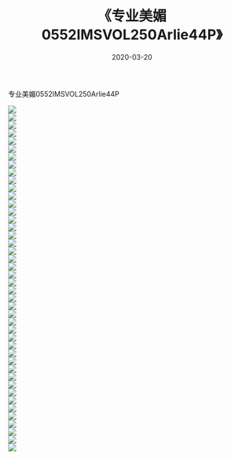 ﻿---
layout: post
title:  《专业美媚0552IMSVOL250Arlie44P》
date:   2020-03-20
img: http://pic.660000.xyz/1:/性感/2020/专业美媚0552IMSVOL250Arlie44P/000.jpg
categories: [美女, 清纯, 唯美]
---

专业美媚0552IMSVOL250Arlie44P

  ![](http://pic.660000.xyz/1:/性感/2020/专业美媚0552IMSVOL250Arlie44P/001.jpg) <br> ![](http://pic.660000.xyz/1:/性感/2020/专业美媚0552IMSVOL250Arlie44P/002.jpg) <br> ![](http://pic.660000.xyz/1:/性感/2020/专业美媚0552IMSVOL250Arlie44P/003.jpg) <br> ![](http://pic.660000.xyz/1:/性感/2020/专业美媚0552IMSVOL250Arlie44P/004.jpg) <br> ![](http://pic.660000.xyz/1:/性感/2020/专业美媚0552IMSVOL250Arlie44P/005.jpg) <br> ![](http://pic.660000.xyz/1:/性感/2020/专业美媚0552IMSVOL250Arlie44P/006.jpg) <br> ![](http://pic.660000.xyz/1:/性感/2020/专业美媚0552IMSVOL250Arlie44P/007.jpg) <br> ![](http://pic.660000.xyz/1:/性感/2020/专业美媚0552IMSVOL250Arlie44P/008.jpg) <br> ![](http://pic.660000.xyz/1:/性感/2020/专业美媚0552IMSVOL250Arlie44P/009.jpg) <br> ![](http://pic.660000.xyz/1:/性感/2020/专业美媚0552IMSVOL250Arlie44P/010.jpg) <br> ![](http://pic.660000.xyz/1:/性感/2020/专业美媚0552IMSVOL250Arlie44P/011.jpg) <br> ![](http://pic.660000.xyz/1:/性感/2020/专业美媚0552IMSVOL250Arlie44P/012.jpg) <br> ![](http://pic.660000.xyz/1:/性感/2020/专业美媚0552IMSVOL250Arlie44P/013.jpg) <br> ![](http://pic.660000.xyz/1:/性感/2020/专业美媚0552IMSVOL250Arlie44P/014.jpg) <br> ![](http://pic.660000.xyz/1:/性感/2020/专业美媚0552IMSVOL250Arlie44P/015.jpg) <br> ![](http://pic.660000.xyz/1:/性感/2020/专业美媚0552IMSVOL250Arlie44P/016.jpg) <br> ![](http://pic.660000.xyz/1:/性感/2020/专业美媚0552IMSVOL250Arlie44P/017.jpg) <br> ![](http://pic.660000.xyz/1:/性感/2020/专业美媚0552IMSVOL250Arlie44P/018.jpg) <br> ![](http://pic.660000.xyz/1:/性感/2020/专业美媚0552IMSVOL250Arlie44P/019.jpg) <br> ![](http://pic.660000.xyz/1:/性感/2020/专业美媚0552IMSVOL250Arlie44P/020.jpg) <br> ![](http://pic.660000.xyz/1:/性感/2020/专业美媚0552IMSVOL250Arlie44P/021.jpg) <br> ![](http://pic.660000.xyz/1:/性感/2020/专业美媚0552IMSVOL250Arlie44P/022.jpg) <br> ![](http://pic.660000.xyz/1:/性感/2020/专业美媚0552IMSVOL250Arlie44P/023.jpg) <br> ![](http://pic.660000.xyz/1:/性感/2020/专业美媚0552IMSVOL250Arlie44P/024.jpg) <br> ![](http://pic.660000.xyz/1:/性感/2020/专业美媚0552IMSVOL250Arlie44P/025.jpg) <br> ![](http://pic.660000.xyz/1:/性感/2020/专业美媚0552IMSVOL250Arlie44P/026.jpg) <br> ![](http://pic.660000.xyz/1:/性感/2020/专业美媚0552IMSVOL250Arlie44P/027.jpg) <br> ![](http://pic.660000.xyz/1:/性感/2020/专业美媚0552IMSVOL250Arlie44P/028.jpg) <br> ![](http://pic.660000.xyz/1:/性感/2020/专业美媚0552IMSVOL250Arlie44P/029.jpg) <br> ![](http://pic.660000.xyz/1:/性感/2020/专业美媚0552IMSVOL250Arlie44P/030.jpg) <br> ![](http://pic.660000.xyz/1:/性感/2020/专业美媚0552IMSVOL250Arlie44P/031.jpg) <br> ![](http://pic.660000.xyz/1:/性感/2020/专业美媚0552IMSVOL250Arlie44P/032.jpg) <br> ![](http://pic.660000.xyz/1:/性感/2020/专业美媚0552IMSVOL250Arlie44P/033.jpg) <br> ![](http://pic.660000.xyz/1:/性感/2020/专业美媚0552IMSVOL250Arlie44P/034.jpg) <br> ![](http://pic.660000.xyz/1:/性感/2020/专业美媚0552IMSVOL250Arlie44P/035.jpg) <br> ![](http://pic.660000.xyz/1:/性感/2020/专业美媚0552IMSVOL250Arlie44P/036.jpg) <br> ![](http://pic.660000.xyz/1:/性感/2020/专业美媚0552IMSVOL250Arlie44P/037.jpg) <br> ![](http://pic.660000.xyz/1:/性感/2020/专业美媚0552IMSVOL250Arlie44P/038.jpg) <br> ![](http://pic.660000.xyz/1:/性感/2020/专业美媚0552IMSVOL250Arlie44P/039.jpg) <br> ![](http://pic.660000.xyz/1:/性感/2020/专业美媚0552IMSVOL250Arlie44P/040.jpg) <br> ![](http://pic.660000.xyz/1:/性感/2020/专业美媚0552IMSVOL250Arlie44P/041.jpg) <br> ![](http://pic.660000.xyz/1:/性感/2020/专业美媚0552IMSVOL250Arlie44P/042.jpg) <br> ![](http://pic.660000.xyz/1:/性感/2020/专业美媚0552IMSVOL250Arlie44P/043.jpg) <br> ![](http://pic.660000.xyz/1:/性感/2020/专业美媚0552IMSVOL250Arlie44P/044.jpg) <br>